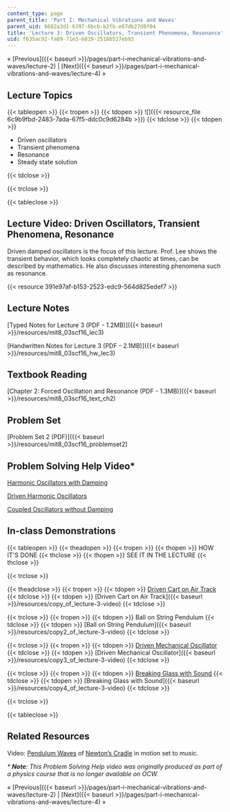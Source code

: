 ```yaml
---
content_type: page
parent_title: 'Part I: Mechanical Vibrations and Waves'
parent_uid: 6682a3d1-6397-6bcb-b2fb-e67db27d8f04
title: 'Lecture 3: Driven Oscillators, Transient Phenomena, Resonance'
uid: f635ac92-fa89-71e3-6819-2518b537eb93
---
```


« [Previous]({{< baseurl >}}/pages/part-i-mechanical-vibrations-and-waves/lecture-2) | [Next]({{< baseurl >}}/pages/part-i-mechanical-vibrations-and-waves/lecture-4) »

Lecture Topics
--------------

{{< tableopen >}}
{{< tropen >}}
{{< tdopen >}}
![]({{< resource_file 6c9b9fbd-2483-7ada-67f5-ddc0c9d6284b >}})
{{< tdclose >}}
{{< tdopen >}}


*   Driven oscillators
*   Transient phenomena
*   Resonance
*   Steady state solution


{{< tdclose >}}

{{< trclose >}}

{{< tableclose >}}

Lecture Video: Driven Oscillators, Transient Phenomena, Resonance
-----------------------------------------------------------------

Driven damped oscillators is the focus of this lecture. Prof. Lee shows the transient behavior, which looks completely chaotic at times, can be described by mathematics. He also discusses interesting phenomena such as resonance.

{{< resource 391e97af-b153-2523-edc9-564d825edef7 >}}

Lecture Notes
-------------

[Typed Notes for Lecture 3 (PDF - 1.2MB)]({{< baseurl >}}/resources/mit8_03scf16_lec3)

[Handwritten Notes for Lecture 3 (PDF - 2.1MB)]({{< baseurl >}}/resources/mit8_03scf16_hw_lec3)

Textbook Reading
----------------

[Chapter 2: Forced Oscillation and Resonance (PDF - 1.3MB)]({{< baseurl >}}/resources/mit8_03scf16_text_ch2) 

Problem Set
-----------

[Problem Set 2 (PDF)]({{< baseurl >}}/resources/mit8_03scf16_problemset2)

Problem Solving Help Video\*
----------------------------

[Harmonic Oscillators with Damping](/courses/res-8-005-vibrations-and-waves-problem-solving-fall-2012/pages/problem-solving-videos/harmonic-oscillators-with-damping-1)

[Driven Harmonic Oscillators](/courses/res-8-005-vibrations-and-waves-problem-solving-fall-2012/pages/problem-solving-videos/driven-harmonic-oscillators-1)

[Coupled Oscillators without Damping](/courses/res-8-005-vibrations-and-waves-problem-solving-fall-2012/pages/problem-solving-videos/coupled-oscillators-without-damping-1)

In-class Demonstrations
-----------------------

{{< tableopen >}}
{{< theadopen >}}
{{< tropen >}}
{{< thopen >}}
HOW IT'S DONE
{{< thclose >}}
{{< thopen >}}
SEE IT IN THE LECTURE
{{< thclose >}}

{{< trclose >}}

{{< theadclose >}}
{{< tropen >}}
{{< tdopen >}}
[Driven Cart on Air Track](http://tsgphysics.mit.edu/front/?page=demo.php&letnum=C%2058&show=0)
{{< tdclose >}}
{{< tdopen >}}
[Driven Cart on Air Track]({{< baseurl >}}/resources/copy_of_lecture-3-video)
{{< tdclose >}}

{{< trclose >}}
{{< tropen >}}
{{< tdopen >}}
Ball on String Pendulum
{{< tdclose >}}
{{< tdopen >}}
[Ball on String Pendulum]({{< baseurl >}}/resources/copy2_of_lecture-3-video)
{{< tdclose >}}

{{< trclose >}}
{{< tropen >}}
{{< tdopen >}}
[Driven Mechanical Oscillator](http://tsgphysics.mit.edu/front/?page=demo.php&letnum=C%2059&show=0)
{{< tdclose >}}
{{< tdopen >}}
[Driven Mechanical Oscillator]({{< baseurl >}}/resources/copy3_of_lecture-3-video)
{{< tdclose >}}

{{< trclose >}}
{{< tropen >}}
{{< tdopen >}}
[Breaking Glass with Sound](http://tsgphysics.mit.edu/front/?page=demo.php&letnum=C%2066&show=0)
{{< tdclose >}}
{{< tdopen >}}
[Breaking Glass with Sound]({{< baseurl >}}/resources/copy4_of_lecture-3-video)
{{< tdclose >}}

{{< trclose >}}

{{< tableclose >}}

Related Resources
-----------------

Video: [Pendulum Waves](https://www.youtube.com/watch?v=V87VXA6gPuE) of [Newton’s Cradle](https://en.wikipedia.org/wiki/Newton%27s_cradle) in motion set to music.

_\* **Note**: This Problem Solving Help video was originally produced as part of a physics course that is no longer available on OCW._

« [Previous]({{< baseurl >}}/pages/part-i-mechanical-vibrations-and-waves/lecture-2) | [Next]({{< baseurl >}}/pages/part-i-mechanical-vibrations-and-waves/lecture-4) »